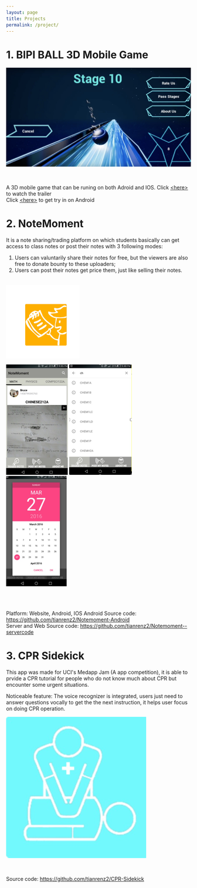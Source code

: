 ```yaml
---
layout: page
title: Projects
permalink: /project/
---
```


# __1. BIPI BALL 3D Mobile Game__

<img src="/images/bipiball.jpeg">  <br/>

<br/>

A 3D mobile game that can be runing on both Adroid and IOS.
Click [&lt;here&gt;](https://www.youtube.com/watch?v=d8o6gFppqro) to watch the trailer <br/>
Click [&lt;here&gt;](https://play.google.com/store/apps/details?id=com.gameplus.rushingflash) to get try in on Android 

# __2. NoteMoment__   <br/>
It is a note sharing/trading platform on which students basically can get access to class notes or post their notes with 3 following modes:<br/>

1. Users can valuntarily share their notes for free, but the viewers are also free to donate bounty to these uploaders;<br/>
2. Users can post their notes get price them, just like selling their notes.
<br/>

<img height = "200" src="/images/applogo1.png"> 
<p float="left"><img height = "300" src="/images/scr1.jpeg"> <img height = "300" src="/images/scr2.jpeg"> <img height = "300" src="/images/scr3.jpeg"> <p/>  <br/>

<br/>

Platform: Website, Android, IOS
Android Source code: https://github.com/tianrenz2/Notemoment-Android  <br/>
Server and Web Source code: https://github.com/tianrenz2/Notemoment--servercode



# **3. CPR Sidekick**   <br/>

This app was made for UCI's Medapp Jam (A app competition), it is able to prvide a CPR tutorial for people who do not know much about CPR but encounter some urgent situations.<br/>

Noticeable feature: The voice recognizer is integrated, users just need to answer questions vocally to get the the next instruction, it helps user focus on doing CPR operation.<br/>

<img src="/images/cprsk.jpeg">  <br/>

<br/>

Source code: https://github.com/tianrenz2/CPR-Sidekick

<br/>

  
